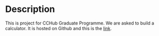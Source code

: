 # Description
This is project for CCHub Graduate Programme. We are asked to build a calculator. It is hosted on Github and this is the [link](https://ebereuzodufa.github.io/Calculator/).